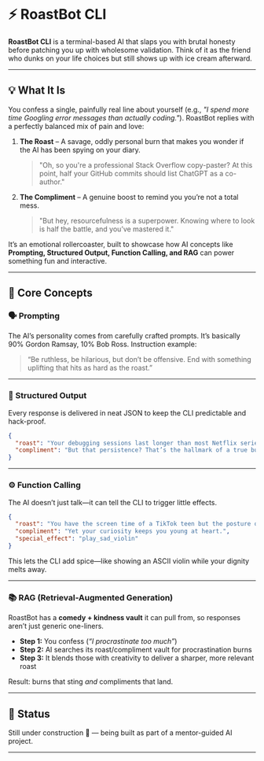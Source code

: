 # ⚡ RoastBot CLI

**RoastBot CLI** is a terminal-based AI that slaps you with brutal honesty before patching you up with wholesome validation. Think of it as the friend who dunks on your life choices but still shows up with ice cream afterward.

---

## 💡 What It Is

You confess a single, painfully real line about yourself (e.g., *"I spend more time Googling error messages than actually coding."*).
RoastBot replies with a perfectly balanced mix of pain and love:

1. **The Roast** – A savage, oddly personal burn that makes you wonder if the AI has been spying on your diary.

   > "Oh, so you're a professional Stack Overflow copy-paster? At this point, half your GitHub commits should list ChatGPT as a co-author."

2. **The Compliment** – A genuine boost to remind you you’re not a total mess.

   > "But hey, resourcefulness is a superpower. Knowing where to look is half the battle, and you’ve mastered it."

It’s an emotional rollercoaster, built to showcase how AI concepts like **Prompting, Structured Output, Function Calling, and RAG** can power something fun and interactive.

---

## 🧠 Core Concepts

### 🗣️ Prompting

The AI’s personality comes from carefully crafted prompts. It’s basically 90% Gordon Ramsay, 10% Bob Ross.
Instruction example:

> “Be ruthless, be hilarious, but don’t be offensive. End with something uplifting that hits as hard as the roast.”

---

### 🧾 Structured Output

Every response is delivered in neat JSON to keep the CLI predictable and hack-proof.

```json
{
  "roast": "Your debugging sessions last longer than most Netflix series.",
  "compliment": "But that persistence? That’s the hallmark of a true builder."
}
```

---

### ⚙️ Function Calling

The AI doesn’t just talk—it can tell the CLI to trigger little effects.

```json
{
  "roast": "You have the screen time of a TikTok teen but the posture of a retired grandpa.",
  "compliment": "Yet your curiosity keeps you young at heart.",
  "special_effect": "play_sad_violin"
}
```

This lets the CLI add spice—like showing an ASCII violin while your dignity melts away.

---

### 📚 RAG (Retrieval-Augmented Generation)

RoastBot has a **comedy + kindness vault** it can pull from, so responses aren’t just generic one-liners.

* **Step 1:** You confess (*“I procrastinate too much”*)
* **Step 2:** AI searches its roast/compliment vault for procrastination burns
* **Step 3:** It blends those with creativity to deliver a sharper, more relevant roast

Result: burns that sting *and* compliments that land.

---

## 🚧 Status

Still under construction 🚀 — being built as part of a mentor-guided AI project.

---
